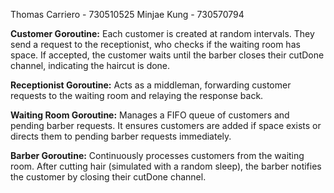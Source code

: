 Thomas Carriero - 730510525
Minjae Kung - 730570794

**Customer Goroutine:** Each customer is created at random intervals. They send a request to the receptionist, who checks if the waiting room has space. If accepted, the customer waits until the barber closes their cutDone channel, indicating the haircut is done.

**Receptionist Goroutine:** Acts as a middleman, forwarding customer requests to the waiting room and relaying the response back.

**Waiting Room Goroutine:** Manages a FIFO queue of customers and pending barber requests. It ensures customers are added if space exists or directs them to pending barber requests immediately.

**Barber Goroutine:** Continuously processes customers from the waiting room. After cutting hair (simulated with a random sleep), the barber notifies the customer by closing their cutDone channel.